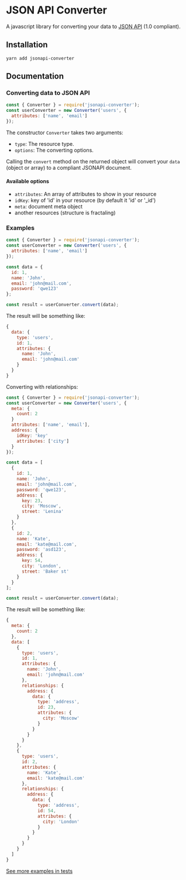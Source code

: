 # JSON API Converter

A javascript library for converting your data to [JSON
API](http://jsonapi.org) (1.0 compliant).

## Installation
`yarn add jsonapi-converter`

## Documentation

### Converting data to JSON API
```javascript
const { Converter } = require('jsonapi-converter');
const userConverter = new Converter('users', {
  attributes: ['name', 'email']
});
```

The constructor `Converter` takes two arguments:
- `type`: The resource type.
- `options`: The converting options.

Calling the `convert` method on the returned object will convert your `data` (object or array) to a compliant JSONAPI document.

#### Available options
- `attributes`: An array of attributes to show in your resource
- `idKey`: key of 'id' in your resource (by default it 'id' or '_id')
- `meta`: document meta object
- another resources (structure is fractaling)

### Examples

```javascript
const { Converter } = require('jsonapi-converter');
const userConverter = new Converter('users', {
  attributes: ['name', 'email']
});

const data = {
  id: 1,
  name: 'John',
  email: 'john@mail.com',
  password: 'qwe123'
};

const result = userConverter.convert(data);
```

The result will be something like:

```javascript
{
  data: {
    type: 'users',
    id: 1,
    attributes: {
      name: 'John',
      email: 'john@mail.com'
    }
  }
}
```

Converting with relationships:
```javascript
const { Converter } = require('jsonapi-converter');
const userConverter = new Converter('users', {
  meta: {
    count: 2
  }
  attributes: ['name', 'email'],
  address: {
    idKey: 'key'
    attributes: ['city']
  }
});

const data = [
  {
    id: 1,
    name: 'John',
    email: 'john@mail.com',
    password: 'qwe123',
    address: {
      key: 23,
      city: 'Moscow',
      street: 'Lenina'
    }
  },
  {
    id: 2,
    name: 'Kate',
    email: 'kate@mail.com',
    password: 'asd123',
    address: {
      key: 54,
      city: 'London',
      street: 'Baker st'
    }
  }
];

const result = userConverter.convert(data);
```

The result will be something like:

```javascript
{
  meta: {
    count: 2
  },
  data: [
    {
      type: 'users',
      id: 1,
      attributes: {
        name: 'John',
        email: 'john@mail.com'
      },
      relationships: {
        address: {
          data: {
            type: 'address',
            id: 23,
            attributes: {
              city: 'Moscow'
            }
          }
        }
      }
    },
    {
      type: 'users',
      id: 2,
      attributes: {
        name: 'Kate',
        email: 'kate@mail.com'
      },
      relationships: {
        address: {
          data: {
            type: 'address',
            id: 54,
            attributes: {
              city: 'London'
            }
          }
        }
      }
    }
  ]
}
```

[See more examples in tests](https://github.com/kirillurgant/jsonapi-converter/blob/master/tests/index.test.js)